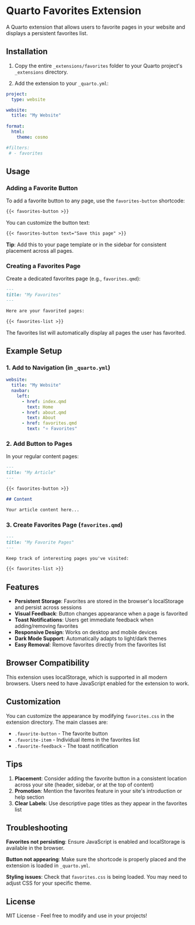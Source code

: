 # Quarto Favorites Extension

A Quarto extension that allows users to favorite pages in your website and displays a persistent favorites list.

## Installation

1. Copy the entire `_extensions/favorites` folder to your Quarto project's `_extensions` directory.

2. Add the extension to your `_quarto.yml`:

```yaml
project:
  type: website

website:
  title: "My Website"
  
format:
  html:
    theme: cosmo

#filters:
 # - favorites
```

## Usage

### Adding a Favorite Button

To add a favorite button to any page, use the `favorites-button` shortcode:

```markdown
{{< favorites-button >}}
```

You can customize the button text:

```markdown
{{< favorites-button text="Save this page" >}}
```

**Tip**: Add this to your page template or in the sidebar for consistent placement across all pages.

### Creating a Favorites Page

Create a dedicated favorites page (e.g., `favorites.qmd`):

```markdown
---
title: "My Favorites"
---

Here are your favorited pages:

{{< favorites-list >}}
```

The favorites list will automatically display all pages the user has favorited.

## Example Setup

### 1. Add to Navigation (in `_quarto.yml`)

```yaml
website:
  title: "My Website"
  navbar:
    left:
      - href: index.qmd
        text: Home
      - href: about.qmd
        text: About
      - href: favorites.qmd
        text: "⭐ Favorites"
```

### 2. Add Button to Pages

In your regular content pages:

```markdown
---
title: "My Article"
---

{{< favorites-button >}}

## Content

Your article content here...
```

### 3. Create Favorites Page (`favorites.qmd`)

```markdown
---
title: "My Favorite Pages"
---

Keep track of interesting pages you've visited:

{{< favorites-list >}}
```

## Features

- **Persistent Storage**: Favorites are stored in the browser's localStorage and persist across sessions
- **Visual Feedback**: Button changes appearance when a page is favorited
- **Toast Notifications**: Users get immediate feedback when adding/removing favorites
- **Responsive Design**: Works on desktop and mobile devices
- **Dark Mode Support**: Automatically adapts to light/dark themes
- **Easy Removal**: Remove favorites directly from the favorites list

## Browser Compatibility

This extension uses localStorage, which is supported in all modern browsers. Users need to have JavaScript enabled for the extension to work.

## Customization

You can customize the appearance by modifying `favorites.css` in the extension directory. The main classes are:

- `.favorite-button` - The favorite button
- `.favorite-item` - Individual items in the favorites list
- `.favorite-feedback` - The toast notification

## Tips

1. **Placement**: Consider adding the favorite button in a consistent location across your site (header, sidebar, or at the top of content)
2. **Promotion**: Mention the favorites feature in your site's introduction or help section
3. **Clear Labels**: Use descriptive page titles as they appear in the favorites list

## Troubleshooting

**Favorites not persisting**: Ensure JavaScript is enabled and localStorage is available in the browser.

**Button not appearing**: Make sure the shortcode is properly placed and the extension is loaded in `_quarto.yml`.

**Styling issues**: Check that `favorites.css` is being loaded. You may need to adjust CSS for your specific theme.

## License

MIT License - Feel free to modify and use in your projects!